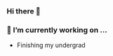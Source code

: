 ### Hi there 👋

### 🔭 I’m currently working on ...
- Finishing my undergrad
<!--

<img height="180em" src="https://github-readme-stats.vercel.app/api?username=Th3Arch1t3ct&show_icons=true&hide_border=true&&count_private=true&include_all_commits=true" />
**Th3Arch1t3ct/Th3Arch1t3ct** is a ✨ _special_ ✨ repository because its `README.md` (this file) appears on your GitHub profile.



Here are some ideas to get you started:

- 🔭 I’m currently working on ...
- 🌱 I’m currently learning ...
- 👯 I’m looking to collaborate on ...
- 🤔 I’m looking for help with ...
- 💬 Ask me about ...
- 📫 How to reach me: ...
- 😄 Pronouns: ...
- ⚡ Fun fact: ...
-->
